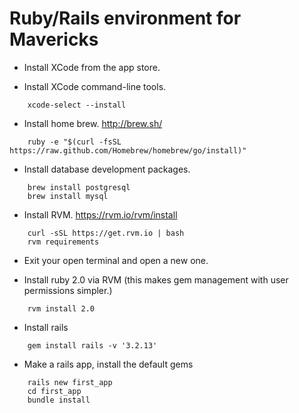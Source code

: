 Ruby/Rails environment for Mavericks
====================================

- Install XCode from the app store.
 
- Install XCode command-line tools.

```
    xcode-select --install 
```

- Install home brew.  http://brew.sh/
 
```
    ruby -e "$(curl -fsSL https://raw.github.com/Homebrew/homebrew/go/install)" 
```

- Install database development packages.
 
```
    brew install postgresql 
    brew install mysql 
```
 
- Install RVM.  https://rvm.io/rvm/install
 
```
    curl -sSL https://get.rvm.io | bash 
    rvm requirements 
```
 
- Exit your open terminal and open a new one.
 
- Install ruby 2.0 via RVM (this makes gem management with user permissions simpler.)
 
```
    rvm install 2.0 
```
    
- Install rails
 
```
    gem install rails -v '3.2.13' 
```
    
- Make a rails app, install the default gems
 
```
    rails new first_app 
    cd first_app 
    bundle install 
```
 